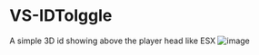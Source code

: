 # VS-IDTolggle
A simple 3D id showing above the player head like ESX 
![image](https://github.com/XpanceWhy/VS-IDTolggle/assets/67835224/066c948a-7a29-433c-bd6b-b46eb8ab2890)
